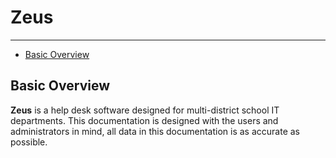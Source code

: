 # Zeus

---

- [Basic Overview](#basic-overview)

<a name="basic-overview"></a>
## Basic Overview

**Zeus** is a help desk software designed for multi-district school IT departments. This documentation is designed with the users and administrators in mind, all data in this documentation is as accurate as possible.